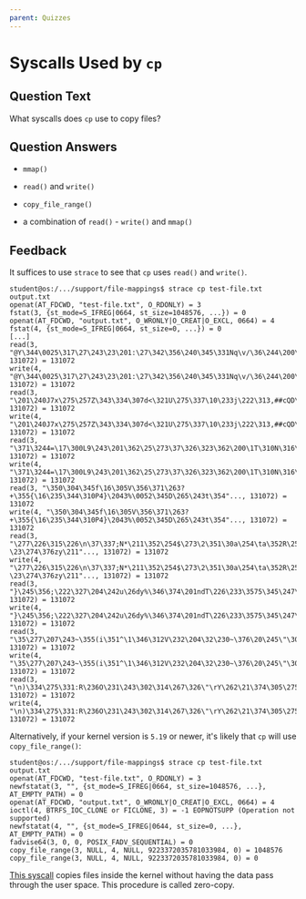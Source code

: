 ```yaml
---
parent: Quizzes
---
```


# Syscalls Used by `cp`

## Question Text

What syscalls does `cp` use to copy files?

## Question Answers

- `mmap()`

+ `read()` and `write()`

+ `copy_file_range()`

- a combination of `read()` - `write()` and `mmap()`

## Feedback

It suffices to use `strace` to see that `cp` uses `read()` and `write()`.

```console
student@os:/.../support/file-mappings$ strace cp test-file.txt output.txt
openat(AT_FDCWD, "test-file.txt", O_RDONLY) = 3
fstat(3, {st_mode=S_IFREG|0664, st_size=1048576, ...}) = 0
openat(AT_FDCWD, "output.txt", O_WRONLY|O_CREAT|O_EXCL, 0664) = 4
fstat(4, {st_mode=S_IFREG|0664, st_size=0, ...}) = 0
[...]
read(3, "@Y\344\0025\317\27\243\23\201:\27\342\356\240\345\331Nq\v/\36\244\200\301\247\3152\35WZ\337"..., 131072) = 131072
write(4, "@Y\344\0025\317\27\243\23\201:\27\342\356\240\345\331Nq\v/\36\244\200\301\247\3152\35WZ\337"..., 131072) = 131072
read(3, "\201\240J7x\275\257Z\343\334\307d<\321U\275\337\10\233j\222\313,##cQD\268e\324"..., 131072) = 131072
write(4, "\201\240J7x\275\257Z\343\334\307d<\321U\275\337\10\233j\222\313,##cQD\268e\324"..., 131072) = 131072
read(3, "\371\3244=\17\300L9\243\201\362\25\273\37\326\323\362\200\1T\310N\316\305\253\331\331Nt\346\3369"..., 131072) = 131072
write(4, "\371\3244=\17\300L9\243\201\362\25\273\37\326\323\362\200\1T\310N\316\305\253\331\331Nt\346\3369"..., 131072) = 131072
read(3, "\350\304\345f\16\305V\356\371\263?+\355{\16\235\344\310P4}\2043%\0052\345D\265\243t\354"..., 131072) = 131072
write(4, "\350\304\345f\16\305V\356\371\263?+\355{\16\235\344\310P4}\2043%\0052\345D\265\243t\354"..., 131072) = 131072
read(3, "\277\226\315\226\n\37\337;N*\211\352\254$\273\2\351\30a\254\ta\352R\25-\23\274\376zy\211"..., 131072) = 131072
write(4, "\277\226\315\226\n\37\337;N*\211\352\254$\273\2\351\30a\254\ta\352R\25-\23\274\376zy\211"..., 131072) = 131072
read(3, "}\245\356;\222\327\204\242u\26dy%\346\374\201ndT\226\233\3575\345\247\356\362\344\350\354\17\261"..., 131072) = 131072
write(4, "}\245\356;\222\327\204\242u\26dy%\346\374\201ndT\226\233\3575\345\247\356\362\344\350\354\17\261"..., 131072) = 131072
read(3, "\35\277\207\243~\355(i\351^\1\346\312V\232\204\32\230~\376\20\245\"\305\344d\304\304B\272\346\332"..., 131072) = 131072
write(4, "\35\277\207\243~\355(i\351^\1\346\312V\232\204\32\230~\376\20\245\"\305\344d\304\304B\272\346\332"..., 131072) = 131072
read(3, "\n)\334\275\331:R\236O\231\243\302\314\267\326\"\rY\262\21\374\305\275\3\332\23\345\16>\214\210\235"..., 131072) = 131072
write(4, "\n)\334\275\331:R\236O\231\243\302\314\267\326\"\rY\262\21\374\305\275\3\332\23\345\16>\214\210\235"..., 131072) = 131072
```

Alternatively, if your kernel version is `5.19` or newer, it's likely that `cp` will use `copy_file_range()`:

```console
student@os:/.../support/file-mappings$ strace cp test-file.txt output.txt
openat(AT_FDCWD, "test-file.txt", O_RDONLY) = 3
newfstatat(3, "", {st_mode=S_IFREG|0664, st_size=1048576, ...}, AT_EMPTY_PATH) = 0
openat(AT_FDCWD, "output.txt", O_WRONLY|O_CREAT|O_EXCL, 0664) = 4
ioctl(4, BTRFS_IOC_CLONE or FICLONE, 3) = -1 EOPNOTSUPP (Operation not supported)
newfstatat(4, "", {st_mode=S_IFREG|0644, st_size=0, ...}, AT_EMPTY_PATH) = 0
fadvise64(3, 0, 0, POSIX_FADV_SEQUENTIAL) = 0
copy_file_range(3, NULL, 4, NULL, 9223372035781033984, 0) = 1048576
copy_file_range(3, NULL, 4, NULL, 9223372035781033984, 0) = 0
```

[This syscall](https://man7.org/linux/man-pages/man2/copy_file_range.2.html) copies files inside the kernel without having the data pass through the user space.
This procedure is called zero-copy.
